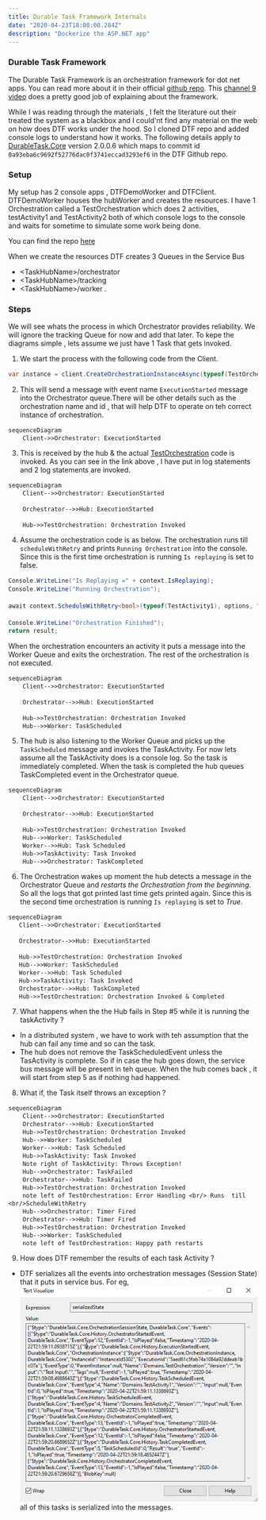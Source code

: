```yaml
---
title: Durable Task Framework Internals
date: "2020-04-23T18:00:00.284Z"
description: "Dockerize the ASP.NET app"
---
```


### Durable Task Framework

The Durable Task Framework is an orchestration framework for dot net apps. You can read more about it in their official [github repo](https://github.com/Azure/durabletask). This [channel 9 video](https://channel9.msdn.com/Shows/On-NET/Building-workflows-with-the-Durable-Task-Framework) does a pretty good job of explaining about the framework.

While I was reading through the materials , I felt the literature out their treated the system as a blackbox and I could'nt find any material on the web on how does DTF works under the hood. So I cloned DTF repo and added console logs to understand how it works. The following details apply to [DurableTask.Core](https://www.nuget.org/packages/DurableTask.Core/) version 2.0.0.6 which maps to commit id `0a93eba6c9692f52776dac0f3741eccad3293ef6` in the DTF Github repo.

### Setup
My setup has 2 console apps , DTFDemoWorker and DTFClient. DTFDemoWorker houses the hubWorker and creates the resources. I have 1 Orchestration called a TestOrchestration which does 2 activities, testActivity1 and TestActivity2 both of which console logs to the console and waits for sometime to simulate some work being done.

You can find the repo [here](https://github.com/abhikmitra/DTFDemo) 

When we create the resources DTF creates 3 Queues in the Service Bus 
- \<TaskHubName\>/orchestrator
- \<TaskHubName\>/tracking
- \<TaskHubName\>/worker
. 

### Steps

We will see whats the process in which Orchestrator provides reliability. We will ignore the tracking Queue for now and add that later. To kepe the diagrams simple , lets assume we just have 1 Task that gets invoked.

1. We start the process with the following code from the Client.
```C#
var instance = client.CreateOrchestrationInstanceAsync(typeof(TestOrchestration), "InstanceId5302", "Test Input").Result;
```
2. This will send a message with event name `ExecutionStarted` message into the Orchestrator queue.There will be other details such as the orchestration name and id , that will help DTF to operate on teh correct instance of orchestration.

```mermaid
sequenceDiagram
    Client->>Orchestrator: ExecutionStarted
```

3. This is received by the hub & the actual [TestOrchestration](https://github.com/abhikmitra/DTFDemo/blob/master/Domains/TestOrchestration.cs) code is invoked. As you can see in the link above , I have put in log statements and 2 log statements are invoked.

```mermaid
sequenceDiagram
    Client-->>Orchestrator: ExecutionStarted

    Orchestrator-->>Hub: ExecutionStarted

    Hub->>TestOrchestration: Orchestration Invoked
```

4. Assume the orchestration code is as below. The orchestration runs till `scheduleWithRetry` and prints `Running Orchestration` into the console. Since this is the first time orchestration is running `Is replaying` is set to false. 
```C#
Console.WriteLine("Is Replaying =" + context.IsReplaying);
Console.WriteLine("Running Orchestration");

await context.ScheduleWithRetry<bool>(typeof(TestActivity1), options, "");

Console.WriteLine("Orchestration Finished");
return result; 
```
When the orchestration encounters an activity it puts a message into the Worker Queue and exits the orchestration. The rest of the orchestration is not executed.

```mermaid
sequenceDiagram
    Client-->>Orchestrator: ExecutionStarted

    Orchestrator-->>Hub: ExecutionStarted

    Hub->>TestOrchestration: Orchestration Invoked
    Hub-->>Worker: TaskScheduled
```
5. The hub is also listening to the Worker Queue and picks up the `TaskScheduled` message and invokes the TaskActivity. For now lets assume all the TaskActivity does is a console log. So the task is immediately completed. When the task is completed the hub queues TaskCompleted event in the Orchestrator queue.
```mermaid
sequenceDiagram
    Client-->>Orchestrator: ExecutionStarted

    Orchestrator-->>Hub: ExecutionStarted

    Hub->>TestOrchestration: Orchestration Invoked
    Hub-->>Worker: TaskScheduled
    Worker-->>Hub: Task Scheduled
    Hub->>TaskActivity: Task Invoked
    Hub-->>Orchestrator: TaskCompleted
```
6. The Orchestration wakes up moment the hub detects a message in the Orchestrator Queue and *restarts the Orchestration from the beginning*. So all the logs that got printed last time gets printed again. Since this is the second time orchestration is running `Is replaying` is set to *True*.

 ```mermaid
sequenceDiagram
    Client-->>Orchestrator: ExecutionStarted

    Orchestrator-->>Hub: ExecutionStarted

    Hub->>TestOrchestration: Orchestration Invoked
    Hub-->>Worker: TaskScheduled
    Worker-->>Hub: Task Scheduled
    Hub->>TaskActivity: Task Invoked
    Orchestrator-->>Hub: TaskCompleted
    Hub->>TestOrchestration: Orchestration Invoked & Completed
```

7. What happens when the the Hub fails in Step #5 while it is running the taskActivity ?
- In a distributed system , we have to work with teh assumption that the hub can fail any time and so can the task. 
- The hub does not remove the TaskScheduledEvent unless the TasActivity is complete. So if in case the hub goes down, the service bus message will be present in teh queue. When the hub comes back , it will start from step 5 as if nothing had happened.

8. What if, the Task itself throws an exception  ? 
```mermaid
sequenceDiagram
    Client-->>Orchestrator: ExecutionStarted
    Orchestrator-->>Hub: ExecutionStarted
    Hub->>TestOrchestration: Orchestration Invoked
    Hub-->>Worker: TaskScheduled
    Worker-->>Hub: Task Scheduled
    Hub->>TaskActivity: Task Invoked
    Note right of TaskActivity: Throws Exception!
    Hub-->>Orchestrator: TaskFailed
    Orchestrator-->>Hub: TaskFailed
    Hub->>TestOrchestration: Orchestration Invoked
    note left of TestOrchestration: Error Handling <br/> Runs  till <br/>ScheduleWithRetry
    Hub-->>Orchestrator: Timer Fired
    Orchestrator-->>Hub: Timer Fired
    Hub->>TestOrchestration: Orchestration Invoked
    Hub-->>Worker: TaskScheduled
    note left of TestOrchestration: Happy path restarts
```

9. How does DTF remember the results of each task Activity ?

-  DTF serializes all the events into orchestration messages (Session State) that it puts in service bus. For eg,
![Serialized state](./serializedState.PNG) all of this tasks is serialized into the messages.
